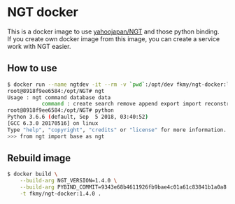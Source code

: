 # NGT docker

This is a docker image to use [yahoojapan/NGT](https://github.com/yahoojapan/NGT) and those python binding.  
If you create own docker image from this image, you can create a service work with NGT easier.  


## How to use

```sh
$ docker run --name ngtdev -it --rm -v `pwd`:/opt/dev fkmy/ngt-docker:latest bash
root@8918f9ee6584:/opt/NGT# ngt
Usage : ngt command database data
           command : create search remove append export import reconstruct-graph
root@8918f9ee6584:/opt/NGT# python
Python 3.6.6 (default, Sep  5 2018, 03:40:52)
[GCC 6.3.0 20170516] on linux
Type "help", "copyright", "credits" or "license" for more information.
>>> from ngt import base as ngt
```


## Rebuild image

```sh
$ docker build \
    --build-arg NGT_VERSION=1.4.0 \
    --build-arg PYBIND_COMMIT=9343e68b4611926fb9bae4c01a61c83841b1a0a8 \
    -t fkmy/ngt-docker:1.4.0 .
```
